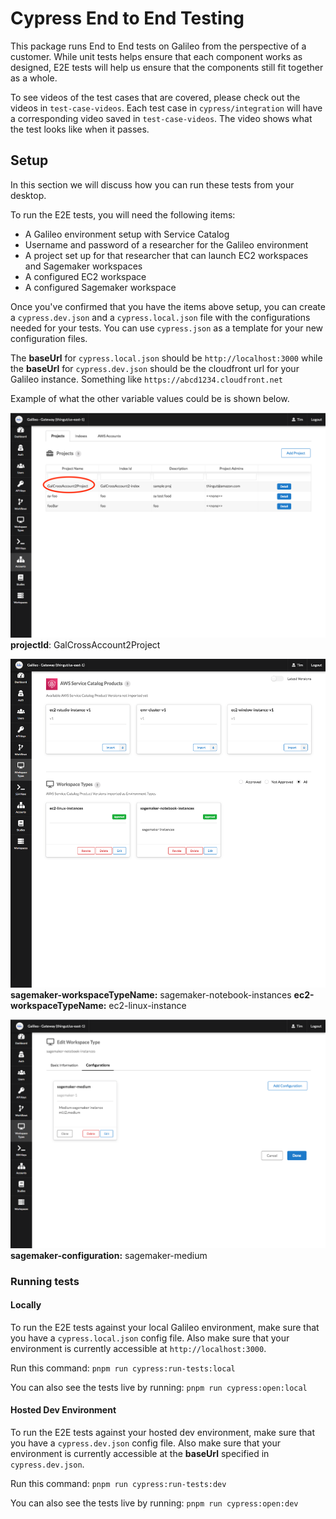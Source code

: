 # Cypress End to End Testing

This package runs End to End tests on Galileo from the perspective of a customer. While unit tests helps ensure that each component works as designed, E2E tests will help us ensure that the components still fit together as a whole. 

To see videos of the test cases that are covered, please check out the videos in `test-case-videos`. Each test case in `cypress/integration` will have a corresponding video saved in `test-case-videos`. The video shows what the test looks like when it passes.

## Setup
In this section we will discuss how you can run these tests from your desktop.

To run the E2E tests, you will need the following items:
* A Galileo environment setup with Service Catalog
* Username and password of a researcher for the Galileo environment
* A project set up for that researcher that can launch EC2 workspaces and Sagemaker workspaces
* A configured EC2 workspace
* A configured Sagemaker workspace

Once you've confirmed that you have the items above setup, you can create a `cypress.dev.json` and a `cypress.local.json` file with the configurations needed for your tests. You can use `cypress.json` as a template for your new configuration files.

The **baseUrl** for `cypress.local.json` should be `http://localhost:3000` while the **baseUrl** for `cypress.dev.json` should be the cloudfront url for your Galileo instance. Something like `https://abcd1234.cloudfront.net`

Example of what the other variable values could be is shown below.

![projects](./instruction-assets/projects.png)
**projectId**: GalCrossAccount2Project

![workspaces](./instruction-assets/workspaces.png)
**sagemaker-workspaceTypeName:** sagemaker-notebook-instances
**ec2-workspaceTypeName:** ec2-linux-instance

![workspace-configuration](./instruction-assets/workspace-configuration.png) 
**sagemaker-configuration:** sagemaker-medium

### Running tests
#### Locally

To run the E2E tests against your local Galileo environment, make sure that you have a `cypress.local.json` config file. Also make sure that your environment is currently accessible at `http://localhost:3000`. 

Run this command: `pnpm run cypress:run-tests:local`

You can also see the tests live by running: `pnpm run cypress:open:local`

#### Hosted Dev Environment

To run the E2E tests against your hosted dev environment, make sure that you have a `cypress.dev.json` config file. Also make sure that your environment is currently accessible at the **baseUrl** specified in `cypress.dev.json`. 

Run this command: `pnpm run cypress:run-tests:dev`

You can also see the tests live by running: `pnpm run cypress:open:dev`